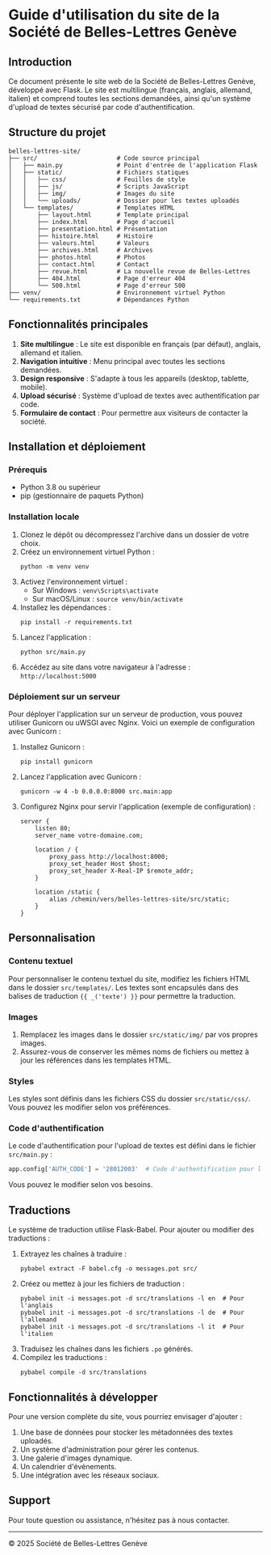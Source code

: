 # Guide d'utilisation du site de la Société de Belles-Lettres Genève

## Introduction

Ce document présente le site web de la Société de Belles-Lettres Genève, développé avec Flask. Le site est multilingue (français, anglais, allemand, italien) et comprend toutes les sections demandées, ainsi qu'un système d'upload de textes sécurisé par code d'authentification.

## Structure du projet

```
belles-lettres-site/
├── src/                      # Code source principal
│   ├── main.py               # Point d'entrée de l'application Flask
│   ├── static/               # Fichiers statiques
│   │   ├── css/              # Feuilles de style
│   │   ├── js/               # Scripts JavaScript
│   │   ├── img/              # Images du site
│   │   └── uploads/          # Dossier pour les textes uploadés
│   └── templates/            # Templates HTML
│       ├── layout.html       # Template principal
│       ├── index.html        # Page d'accueil
│       ├── presentation.html # Présentation
│       ├── histoire.html     # Histoire
│       ├── valeurs.html      # Valeurs
│       ├── archives.html     # Archives
│       ├── photos.html       # Photos
│       ├── contact.html      # Contact
│       ├── revue.html        # La nouvelle revue de Belles-Lettres
│       ├── 404.html          # Page d'erreur 404
│       └── 500.html          # Page d'erreur 500
├── venv/                     # Environnement virtuel Python
└── requirements.txt          # Dépendances Python
```

## Fonctionnalités principales

1. **Site multilingue** : Le site est disponible en français (par défaut), anglais, allemand et italien.
2. **Navigation intuitive** : Menu principal avec toutes les sections demandées.
3. **Design responsive** : S'adapte à tous les appareils (desktop, tablette, mobile).
4. **Upload sécurisé** : Système d'upload de textes avec authentification par code.
5. **Formulaire de contact** : Pour permettre aux visiteurs de contacter la société.

## Installation et déploiement

### Prérequis

- Python 3.8 ou supérieur
- pip (gestionnaire de paquets Python)

### Installation locale

1. Clonez le dépôt ou décompressez l'archive dans un dossier de votre choix.
2. Créez un environnement virtuel Python :
   ```
   python -m venv venv
   ```
3. Activez l'environnement virtuel :
   - Sur Windows : `venv\Scripts\activate`
   - Sur macOS/Linux : `source venv/bin/activate`
4. Installez les dépendances :
   ```
   pip install -r requirements.txt
   ```
5. Lancez l'application :
   ```
   python src/main.py
   ```
6. Accédez au site dans votre navigateur à l'adresse : `http://localhost:5000`

### Déploiement sur un serveur

Pour déployer l'application sur un serveur de production, vous pouvez utiliser Gunicorn ou uWSGI avec Nginx. Voici un exemple de configuration avec Gunicorn :

1. Installez Gunicorn :
   ```
   pip install gunicorn
   ```
2. Lancez l'application avec Gunicorn :
   ```
   gunicorn -w 4 -b 0.0.0.0:8000 src.main:app
   ```
3. Configurez Nginx pour servir l'application (exemple de configuration) :
   ```nginx
   server {
       listen 80;
       server_name votre-domaine.com;

       location / {
           proxy_pass http://localhost:8000;
           proxy_set_header Host $host;
           proxy_set_header X-Real-IP $remote_addr;
       }

       location /static {
           alias /chemin/vers/belles-lettres-site/src/static;
       }
   }
   ```

## Personnalisation

### Contenu textuel

Pour personnaliser le contenu textuel du site, modifiez les fichiers HTML dans le dossier `src/templates/`. Les textes sont encapsulés dans des balises de traduction `{{ _('texte') }}` pour permettre la traduction.

### Images

1. Remplacez les images dans le dossier `src/static/img/` par vos propres images.
2. Assurez-vous de conserver les mêmes noms de fichiers ou mettez à jour les références dans les templates HTML.

### Styles

Les styles sont définis dans les fichiers CSS du dossier `src/static/css/`. Vous pouvez les modifier selon vos préférences.

### Code d'authentification

Le code d'authentification pour l'upload de textes est défini dans le fichier `src/main.py` :
```python
app.config['AUTH_CODE'] = '28012003'  # Code d'authentification pour l'upload
```
Vous pouvez le modifier selon vos besoins.

## Traductions

Le système de traduction utilise Flask-Babel. Pour ajouter ou modifier des traductions :

1. Extrayez les chaînes à traduire :
   ```
   pybabel extract -F babel.cfg -o messages.pot src/
   ```
2. Créez ou mettez à jour les fichiers de traduction :
   ```
   pybabel init -i messages.pot -d src/translations -l en  # Pour l'anglais
   pybabel init -i messages.pot -d src/translations -l de  # Pour l'allemand
   pybabel init -i messages.pot -d src/translations -l it  # Pour l'italien
   ```
3. Traduisez les chaînes dans les fichiers `.po` générés.
4. Compilez les traductions :
   ```
   pybabel compile -d src/translations
   ```

## Fonctionnalités à développer

Pour une version complète du site, vous pourriez envisager d'ajouter :

1. Une base de données pour stocker les métadonnées des textes uploadés.
2. Un système d'administration pour gérer les contenus.
3. Une galerie d'images dynamique.
4. Un calendrier d'événements.
5. Une intégration avec les réseaux sociaux.

## Support

Pour toute question ou assistance, n'hésitez pas à nous contacter.

---

© 2025 Société de Belles-Lettres Genève
